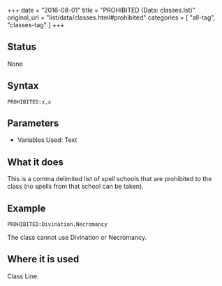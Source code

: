 +++
date = "2016-08-01"
title = "PROHIBITED (Data: classes.lst)"
original_url = "list/data/classes.html#prohibited"
categories = [ "all-tag", "classes-tag" ]
+++

## Status

None

## Syntax

`PROHIBITED:x,x`

## Parameters

-   Variables Used: Text



What it does
------------

This is a comma delimited list of spell schools that are prohibited to
the class (no spells from that school can be taken).

Example
-------

`PROHIBITED:Divination,Necromancy`

The class cannot use Divination or Necromancy.

Where it is used
----------------

Class Line.

